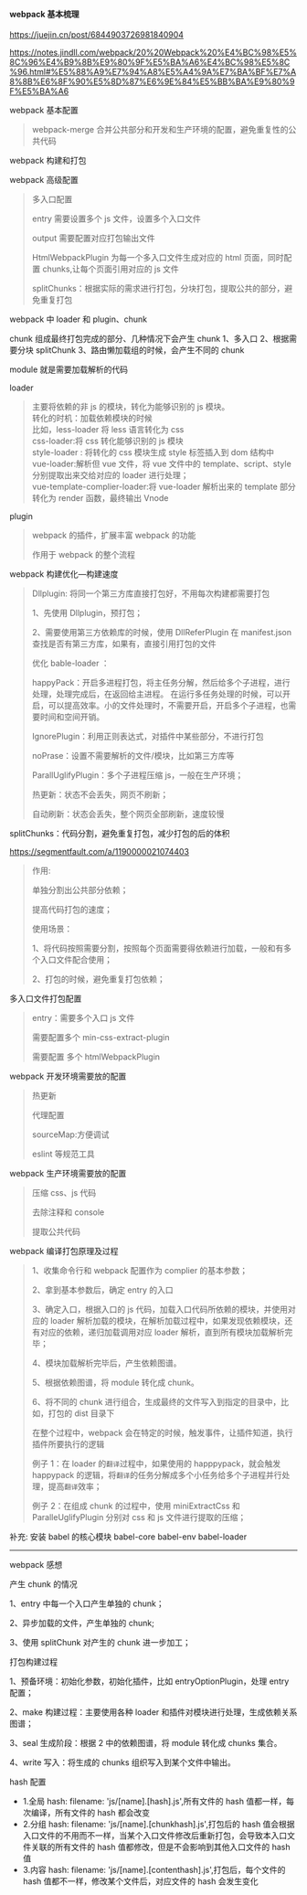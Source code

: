 #### webpack 基本梳理

https://juejin.cn/post/6844903726981840904

https://notes.jindll.com/webpack/20%20Webpack%20%E4%BC%98%E5%8C%96%E4%B9%8B%E9%80%9F%E5%BA%A6%E4%BC%98%E5%8C%96.html#%E5%88%A9%E7%94%A8%E5%A4%9A%E7%BA%BF%E7%A8%8B%E6%8F%90%E5%8D%87%E6%9E%84%E5%BB%BA%E9%80%9F%E5%BA%A6

webpack 基本配置

> webpack-merge 合并公共部分和开发和生产环境的配置，避免重复性的公共代码

webpack 构建和打包

webpack 高级配置

> 多入口配置
>
> entry 需要设置多个 js 文件，设置多个入口文件
>
> output 需要配置对应打包输出文件
>
> HtmlWebpackPlugin 为每一个多入口文件生成对应的 html 页面，同时配置 chunks,让每个页面引用对应的 js 文件
>
> splitChunks：根据实际的需求进行打包，分块打包，提取公共的部分，避免重复打包

webpack 中 loader 和 plugin、chunk

chunk
组成最终打包完成的部分、几种情况下会产生 chunk
1、多入口
2、根据需要分块 splitChunk
3、路由懒加载组的时候，会产生不同的 chunk

module 就是需要加载解析的代码

loader

> 主要将依赖的非 js 的模块，转化为能够识别的 js 模块。  
> 转化的时机：加载依赖模块的时候  
> 比如，less-loader 将 less 语言转化为 css  
> css-loader:将 css 转化能够识别的 js 模块  
> style-loader : 将转化的 css 模块生成 style 标签插入到 dom 结构中  
> vue-loader:解析但 vue 文件，将 vue 文件中的 template、script、style 分别提取出来交给对应的 loader 进行处理；  
> vue-template-complier-loader:将 vue-loader 解析出来的 template 部分转化为 render 函数，最终输出 Vnode

plugin

> webpack 的插件，扩展丰富 webpack 的功能
>
> 作用于 webpack 的整个流程

webpack 构建优化—构建速度

> Dllplugin: 将同一个第三方库直接打包好，不用每次构建都需要打包
>
> 1、先使用 Dllplugin，预打包；
>
> 2、需要使用第三方依赖库的时候，使用 DllReferPlugin 在 manifest.json 查找是否有第三方库，如果有，直接引用打包的文件
>
> 优化 bable-loader ：
>
> happyPack：开启多进程打包，将主任务分解，然后给多个子进程，进行处理，处理完成后，在返回给主进程。
> 在运行多任务处理的时候，可以开启，可以提高效率。小的文件处理时，不需要开启，开启多个子进程，也需要时间和空间开销。
>
> IgnorePlugin：利用正则表达式，对插件中某些部分，不进行打包
>
> noPrase：设置不需要解析的文件/模块，比如第三方库等
>
> ParallUglifyPlugin：多个子进程压缩 js，一般在生产环境；
>
> 热更新：状态不会丢失，网页不刷新；
>
> 自动刷新：状态会丢失，整个网页全部刷新，速度较慢

splitChunks：代码分割，避免重复打包，减少打包的后的体积

https://segmentfault.com/a/1190000021074403

> 作用:
>
> 单独分割出公共部分依赖；
>
> 提高代码打包的速度；
>
> 使用场景：
>
> 1、将代码按照需要分割，按照每个页面需要得依赖进行加载，一般和有多个入口文件配合使用；
>
> 2、打包的时候，避免重复打包依赖；

多入口文件打包配置

> entry：需要多个入口 js 文件
>
> 需要配置多个 min-css-extract-plugin
>
> 需要配置 多个 htmlWebpackPlugin

webpack 开发环境需要放的配置

> 热更新
>
> 代理配置
>
> sourceMap:方便调试
>
> eslint 等规范工具

webpack 生产环境需要放的配置

> 压缩 css、js 代码
>
> 去除注释和 console
>
> 提取公共代码

webpack 编译打包原理及过程

> 1、收集命令行和 webpack 配置作为 complier 的基本参数；
>
> 2、拿到基本参数后，确定 entry 的入口
>
> 3、确定入口，根据入口的 js 代码，加载入口代码所依赖的模块，并使用对应的 loader 解析加载的模块，在解析加载过程中，如果发现依赖模块，还有对应的依赖，递归加载调用对应 loader 解析，直到所有模块加载解析完毕；
>
> 4、模块加载解析完毕后，产生依赖图谱。
>
> 5、根据依赖图谱，将 module 转化成 chunk。
>
> 6、将不同的 chunk 进行组合，生成最终的文件写入到指定的目录中，比如，打包的 dist 目录下
>
> 在整个过程中，webpack 会在特定的时候，触发事件，让插件知道，执行插件所要执行的逻辑
>
> 例子 1：在 loader 的`翻译`过程中，如果使用的 happpypack，就会触发 happypack 的逻辑，将`翻译`的任务分解成多个小任务给多个子进程并行处理，提高`翻译`效率；
>
> 例子 2：在组成 chunk 的过程中，使用 miniExtractCss 和 ParalleUglifyPlugin 分别对 css 和 js 文件进行提取的压缩；

补充:
安装 babel 的核心模块
babel-core
babel-env
babel-loader

---

webpack 感想

产生 chunk 的情况

1、entry 中每一个入口产生单独的 chunk；

2、异步加载的文件，产生单独的 chunk;

3、使用 splitChunk 对产生的 chunk 进一步加工；

打包构建过程

1、预备环境：初始化参数，初始化插件，比如 entryOptionPlugin，处理 entry 配置；

2、make 构建过程：主要使用各种 loader 和插件对模块进行处理，生成依赖关系图谱；

3、seal 生成阶段：根据 2 中的依赖图谱，将 module 转化成 chunks 集合。

4、write 写入：将生成的 chunks 组织写入到某个文件中输出。

hash 配置

-   1.全局 hash: filename: 'js/[name].[hash].js',所有文件的 hash 值都一样，每次编译，所有文件的 hash 都会改变
-   2.分组 hash: filename: 'js/[name].[chunkhash].js',打包后的 hash 值会根据入口文件的不用而不一样，当某个入口文件修改后重新打包，会导致本入口文件关联的所有文件的 hash 值都修改，但是不会影响到其他入口文件的 hash 值
-   3.内容 hash: filename: 'js/[name].[contenthash].js',打包后，每个文件的 hash 值都不一样，修改某个文件后，对应文件的 hash 会发生变化
